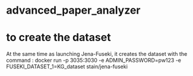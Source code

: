 # advanced_paper_analyzer

# to create the dataset
At the same time as launching Jena-Fuseki, it creates the dataset with the command : 
docker run -p 3035:3030 -e ADMIN_PASSWORD=pw123 -e FUSEKI_DATASET_1=KG_dataset stain/jena-fuseki
